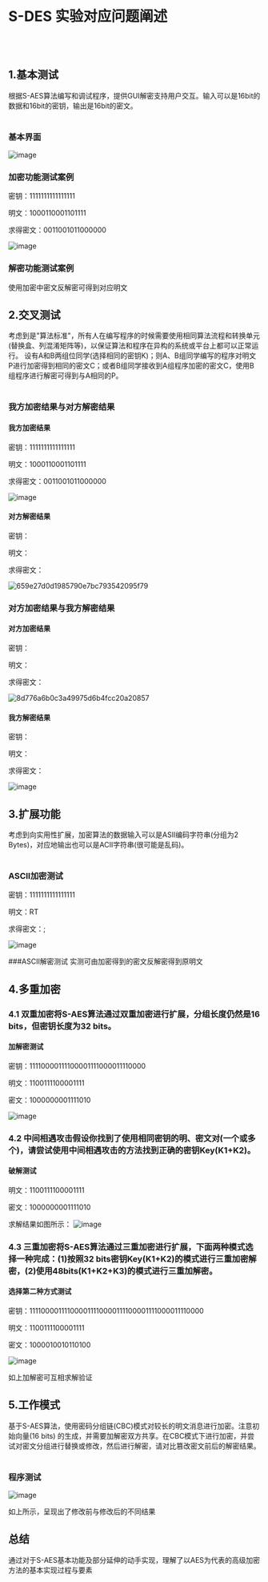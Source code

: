 # S-DES 实验对应问题阐述
<br><br>
## 1.基本测试
  根据S-AES算法编写和调试程序，提供GUI解密支持用户交互。输入可以是16bit的数据和16bit的密钥，输出是16bit的密文。<br><br>
### 基本界面
  ![image](https://github.com/user-attachments/assets/c6120e87-9b95-4f3e-a68f-756ffd401383)
### 加密功能测试案例
  密钥：1111111111111111
  
  明文：1000110001101111
  
  求得密文：0011001011000000
  
  ![image](https://github.com/user-attachments/assets/eb27b18f-f960-41c3-8787-ccbde874822c)
### 解密功能测试案例
  使用加密中密文反解密可得到对应明文



  
## 2.交叉测试
  考虑到是"算法标准"，所有人在编写程序的时候需要使用相同算法流程和转换单元(替换盒、列混淆矩阵等)，以保证算法和程序在异构的系统或平台上都可以正常运行。
  设有A和B两组位同学(选择相同的密钥K)；则A、B组同学编写的程序对明文P进行加密得到相同的密文C；或者B组同学接收到A组程序加密的密文C，使用B组程序进行解密可得到与A相同的P。
  <br><br>
### 我方加密结果与对方解密结果
#### 我方加密结果
  密钥：1111111111111111
  
  明文：1000110001101111
  
  求得密文：0011001011000000

  ![image](https://github.com/user-attachments/assets/0f71e988-cbdb-4add-acfd-ac3a627514fb)

#### 对方解密结果
  密钥：
  
  明文：
  
  求得密文：

  ![659e27d0d1985790e7bc793542095f79](https://github.com/user-attachments/assets/f341f692-6836-425b-8c12-08c0bedb0529)



### 对方加密结果与我方解密结果
#### 对方加密结果
  密钥：
  
  明文：
  
  求得密文：

  ![8d776a6b0c3a49975d6b4fcc20a20857](https://github.com/user-attachments/assets/a0ebedef-4022-4e87-9887-53089400a29d)


#### 我方解密结果

  密钥：
  
  明文：
  
  求得密文：

  ![image](https://github.com/user-attachments/assets/4a1da0f3-8e99-44a5-a5fa-68d8ae50d6eb)


## 3.扩展功能
  考虑到向实用性扩展，加密算法的数据输入可以是ASII编码字符串(分组为2 Bytes)，对应地输出也可以是ACII字符串(很可能是乱码)。
  <br><br>
### ASCII加密测试
  密钥：1111111111111111
  
  明文：RT
  
  求得密文：­;

  ![image](https://github.com/user-attachments/assets/f293db90-b492-4cac-aa81-05e95936869b)


###ASCII解密测试
  实测可由加密得到的密文反解密得到原明文

  
## 4.多重加密
### 4.1 双重加密将S-AES算法通过双重加密进行扩展，分组长度仍然是16 bits，但密钥长度为32 bits。
#### 加解密测试
  密钥：11110000111100001111000011110000

  明文：1100111100001111

  密文：1000000001111010
  
  ![image](https://github.com/user-attachments/assets/52485180-6902-4230-9bf5-40c54cf0996a)

### 4.2 中间相遇攻击假设你找到了使用相同密钥的明、密文对(一个或多个)，请尝试使用中间相遇攻击的方法找到正确的密钥Key(K1+K2)。
#### 破解测试
  明文：1100111100001111

  密文：1000000001111010

  求解结果如图所示：
  ![image](https://github.com/user-attachments/assets/c3bf6677-d20a-4ab5-97e9-a7ee06009c59)

### 4.3 三重加密将S-AES算法通过三重加密进行扩展，下面两种模式选择一种完成：(1)按照32 bits密钥Key(K1+K2)的模式进行三重加密解密，(2)使用48bits(K1+K2+K3)的模式进行三重加解密。
#### 选择第二种方式测试
  密钥：111100001111000011110000111100001111000011110000

  明文：1100111100001111
  
  密文：1000010010110100

  ![image](https://github.com/user-attachments/assets/4d4fdf72-eaa3-48b6-ba06-fd3c9d17f750)


  如上加解密可互相求解验证


## 5.工作模式
  基于S-AES算法，使用密码分组链(CBC)模式对较长的明文消息进行加密。注意初始向量(16 bits) 的生成，并需要加解密双方共享。在CBC模式下进行加密，并尝试对密文分组进行替换或修改，然后进行解密，请对比篡改密文前后的解密结果。
<br><br>
### 程序测试
![image](https://github.com/user-attachments/assets/197f64b0-c449-45d7-bc8c-6292af9bca4b)

如上所示，呈现出了修改前与修改后的不同结果



## 总结
  通过对于S-AES基本功能及部分延伸的动手实现，理解了以AES为代表的高级加密方法的基本实现过程与要素
